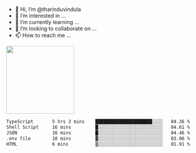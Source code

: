 - 👋 Hi, I’m @tharinduvindula
- 👀 I’m interested in ...
- 🌱 I’m currently learning ...
- 💞️ I’m looking to collaborate on ...
- 📫 How to reach me ...

<!---
tharinduvindula/tharinduvindula is a ✨ special ✨ repository because its `README.md` (this file) appears on your GitHub profile.
You can click the Preview link to take a look at your changes.
--->

<img height="180em" src="https://github-readme-stats.vercel.app/api?username=tharinduvindula&show_icons=true&hide_border=false&&count_private=true&include_all_commits=true" />


<!--START_SECTION:waka-->

```txt
TypeScript       5 hrs 2 mins    █████████████████████░░░░   84.36 %
Shell Script     16 mins         █░░░░░░░░░░░░░░░░░░░░░░░░   04.61 %
JSON             16 mins         █░░░░░░░░░░░░░░░░░░░░░░░░   04.46 %
.env file        10 mins         ▓░░░░░░░░░░░░░░░░░░░░░░░░   03.06 %
HTML             6 mins          ▒░░░░░░░░░░░░░░░░░░░░░░░░   01.91 %
```

<!--END_SECTION:waka-->
